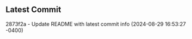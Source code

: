 
## Latest Commit
2873f2a - Update README with latest commit info (2024-08-29 16:53:27 -0400) <Yunxi-Zhou>
